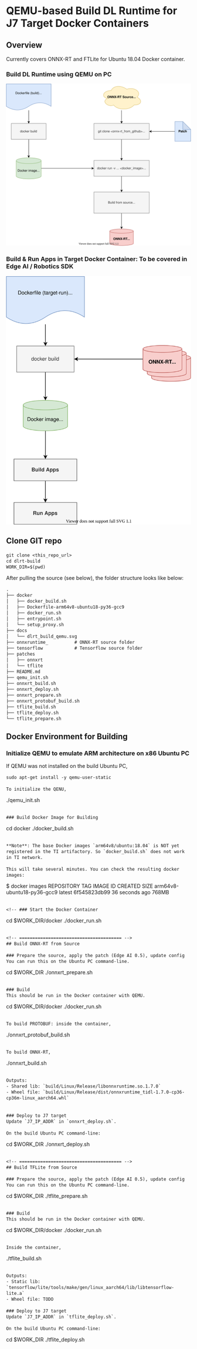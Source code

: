 QEMU-based Build DL Runtime for J7 Target Docker Containers
===========================================================

## Overview
Currently covers ONNX-RT and FTLite for Ubuntu 18.04 Docker container.

### Build DL Runtime using QEMU on PC
![](docs/dlrt_build_qemu.svg)

### Build & Run Apps in Target Docker Container: To be covered in Edge AI / Robotics SDK
![](docs/target_docker.svg)

## Clone GIT repo
```
git clone <this_repo_url>
cd dlrt-build
WORK_DIR=$(pwd)
```

After pulling the source (see below), the folder structure looks like below:
```
.
├── docker
│   ├── docker_build.sh
│   ├── Dockerfile-arm64v8-ubuntu18-py36-gcc9
│   ├── docker_run.sh
│   ├── entrypoint.sh
│   └── setup_proxy.sh
├── docs
│   └── dlrt_build_qemu.svg
├── onnxruntime_          # ONNX-RT source folder
├── tensorflow            # Tensorflow source folder
├── patches
│   ├── onnxrt
│   └── tflite
├── README.md
├── qemu_init.sh
├── onnxrt_build.sh
├── onnxrt_deploy.sh
├── onnxrt_prepare.sh
├── onnxrt_protobuf_build.sh
├── tflite_build.sh
├── tflite_deploy.sh
└── tflite_prepare.sh
```

## Docker Environment for Building

### Initialize QEMU to emulate ARM architecture on x86 Ubuntu PC
If QEMU was not installed on the build Ubuntu PC,
```
sudo apt-get install -y qemu-user-static

To initialize the QENU,
```
./qemu_init.sh
```

### Build Docker Image for Building
```
cd docker
./docker_build.sh
```

**Note**: The base Docker images `arm64v8/ubuntu:18.04` is NOT yet registered in the TI artifactory. So `docker_build.sh` does not work in TI network.

This will take several minutes. You can check the resulting docker images:
```
$ docker images
REPOSITORY                   TAG         IMAGE ID       CREATED             SIZE
arm64v8-ubuntu18-py36-gcc9   latest      6f545823db99   36 seconds ago      768MB
```

<!-- ### Start the Docker Container
```
cd $WORK_DIR/docker
./docker_run.sh
``` -->

<!-- ======================================= -->
## Build ONNX-RT from Source

### Prepare the source, apply the patch (Edge AI 0.5), update config
You can run this on the Ubuntu PC command-line.
```
cd $WORK_DIR
./onnxrt_prepare.sh
```

### Build
This should be run in the Docker container with QEMU.
```
cd $WORK_DIR/docker
./docker_run.sh
```

To build PROTOBUF: inside the container,
```
./onnxrt_protobuf_build.sh
```

To build ONNX-RT,
```
./onnxrt_build.sh
```

Outputs:
- Shared lib: `build/Linux/Release/libonnxruntime.so.1.7.0`
- Wheel file: `build/Linux/Release/dist/onnxruntime_tidl-1.7.0-cp36-cp36m-linux_aarch64.whl`


### Deploy to J7 target
Update `J7_IP_ADDR` in `onnxrt_deploy.sh`.

On the build Ubuntu PC command-line:
```
cd $WORK_DIR
./onnxrt_deploy.sh
```

<!-- ======================================= -->
## Build TFLite from Source

### Prepare the source, apply the patch (Edge AI 0.5), update config
You can run this on the Ubuntu PC command-line.
```
cd $WORK_DIR
./tflite_prepare.sh
```

### Build
This should be run in the Docker container with QEMU.
```
cd $WORK_DIR/docker
./docker_run.sh
```

Inside the container,
```
./tflite_build.sh
```

Outputs:
- Static lib: `tensorflow/lite/tools/make/gen/linux_aarch64/lib/libtensorflow-lite.a`
- Wheel file: TODO

### Deploy to J7 target
Update `J7_IP_ADDR` in `tflite_deploy.sh`.

On the build Ubuntu PC command-line:
```
cd $WORK_DIR
./tflite_deploy.sh
```





